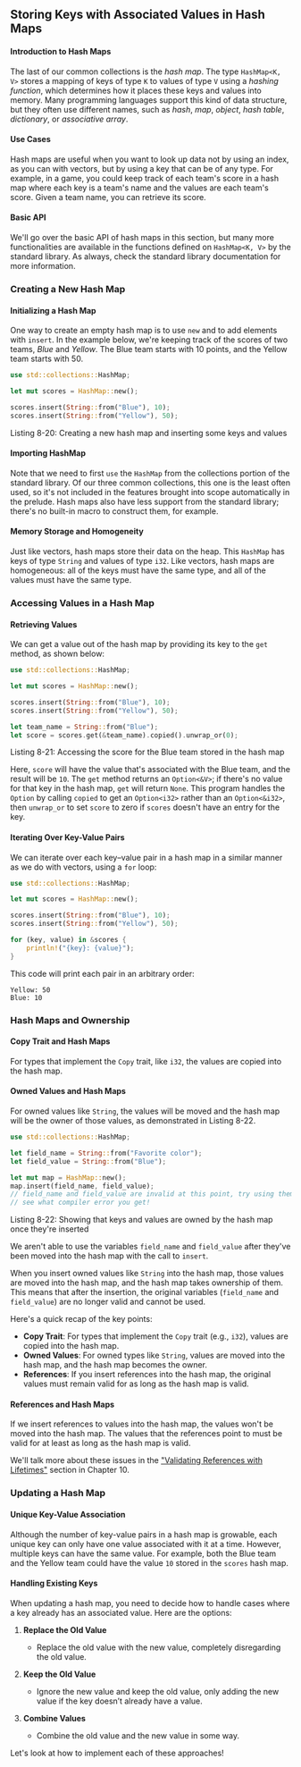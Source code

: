 ## Storing Keys with Associated Values in Hash Maps

#### Introduction to Hash Maps

The last of our common collections is the *hash map*. The type `HashMap<K, V>` stores a mapping of keys of type `K` to values of type `V` using a *hashing function*, which determines how it places these keys and values into memory. Many programming languages support this kind of data structure, but they often use different names, such as *hash*, *map*, *object*, *hash table*, *dictionary*, or *associative array*.

#### Use Cases

Hash maps are useful when you want to look up data not by using an index, as you can with vectors, but by using a key that can be of any type. For example, in a game, you could keep track of each team's score in a hash map where each key is a team's name and the values are each team's score. Given a team name, you can retrieve its score.

#### Basic API

We'll go over the basic API of hash maps in this section, but many more functionalities are available in the functions defined on `HashMap<K, V>` by the standard library. As always, check the standard library documentation for more information.

### Creating a New Hash Map

#### Initializing a Hash Map

One way to create an empty hash map is to use `new` and to add elements with `insert`. In the example below, we're keeping track of the scores of two teams, *Blue* and *Yellow*. The Blue team starts with 10 points, and the Yellow team starts with 50.

```rust
use std::collections::HashMap;

let mut scores = HashMap::new();

scores.insert(String::from("Blue"), 10);
scores.insert(String::from("Yellow"), 50);
```

<span class="caption">Listing 8-20: Creating a new hash map and inserting some keys and values</span>

#### Importing HashMap

Note that we need to first `use` the `HashMap` from the collections portion of the standard library. Of our three common collections, this one is the least often used, so it's not included in the features brought into scope automatically in the prelude. Hash maps also have less support from the standard library; there's no built-in macro to construct them, for example.

#### Memory Storage and Homogeneity

Just like vectors, hash maps store their data on the heap. This `HashMap` has keys of type `String` and values of type `i32`. Like vectors, hash maps are homogeneous: all of the keys must have the same type, and all of the values must have the same type.

### Accessing Values in a Hash Map

#### Retrieving Values

We can get a value out of the hash map by providing its key to the `get` method, as shown below:

```rust
use std::collections::HashMap;

let mut scores = HashMap::new();

scores.insert(String::from("Blue"), 10);
scores.insert(String::from("Yellow"), 50);

let team_name = String::from("Blue");
let score = scores.get(&team_name).copied().unwrap_or(0);
```

<span class="caption">Listing 8-21: Accessing the score for the Blue team stored in the hash map</span>

Here, `score` will have the value that's associated with the Blue team, and the result will be `10`. The `get` method returns an `Option<&V>`; if there's no value for that key in the hash map, `get` will return `None`. This program handles the `Option` by calling `copied` to get an `Option<i32>` rather than an `Option<&i32>`, then `unwrap_or` to set `score` to zero if `scores` doesn't have an entry for the key.

#### Iterating Over Key-Value Pairs

We can iterate over each key–value pair in a hash map in a similar manner as we do with vectors, using a `for` loop:

```rust
use std::collections::HashMap;

let mut scores = HashMap::new();

scores.insert(String::from("Blue"), 10);
scores.insert(String::from("Yellow"), 50);

for (key, value) in &scores {
    println!("{key}: {value}");
}
```

This code will print each pair in an arbitrary order:

```text
Yellow: 50
Blue: 10
```

### Hash Maps and Ownership

#### Copy Trait and Hash Maps

For types that implement the `Copy` trait, like `i32`, the values are copied into the hash map.

#### Owned Values and Hash Maps

For owned values like `String`, the values will be moved and the hash map will be the owner of those values, as demonstrated in Listing 8-22.

```rust
use std::collections::HashMap;

let field_name = String::from("Favorite color");
let field_value = String::from("Blue");

let mut map = HashMap::new();
map.insert(field_name, field_value);
// field_name and field_value are invalid at this point, try using them and
// see what compiler error you get!
```

<span class="caption">Listing 8-22: Showing that keys and values are owned by the hash map once they're inserted</span>

We aren't able to use the variables `field_name` and `field_value` after they've been moved into the hash map with the call to `insert`.

When you insert owned values like `String` into the hash map, those values are moved into the hash map, and the hash map takes ownership of them. This means that after the insertion, the original variables (`field_name` and `field_value`) are no longer valid and cannot be used.

Here's a quick recap of the key points:

- **Copy Trait**: For types that implement the `Copy` trait (e.g., `i32`), values are copied into the hash map.
- **Owned Values**: For owned types like `String`, values are moved into the hash map, and the hash map becomes the owner.
- **References**: If you insert references into the hash map, the original values must remain valid for as long as the hash map is valid.

#### References and Hash Maps

If we insert references to values into the hash map, the values won't be moved into the hash map. The values that the references point to must be valid for at least as long as the hash map is valid.

We'll talk more about these issues in the ["Validating References with Lifetimes"]([#](https://doc.rust-lang.org/book/ch10-03-lifetime-syntax.html#validating-references-with-lifetimes)) section in Chapter 10.

### Updating a Hash Map

#### Unique Key-Value Association

Although the number of key-value pairs in a hash map is growable, each unique key can only have one value associated with it at a time. However, multiple keys can have the same value. For example, both the Blue team and the Yellow team could have the value `10` stored in the `scores` hash map.

#### Handling Existing Keys

When updating a hash map, you need to decide how to handle cases where a key already has an associated value. Here are the options:

1. **Replace the Old Value**
   - Replace the old value with the new value, completely disregarding the old value.

2. **Keep the Old Value**
   - Ignore the new value and keep the old value, only adding the new value if the key doesn’t already have a value.

3. **Combine Values**
   - Combine the old value and the new value in some way.

Let's look at how to implement each of these approaches!
